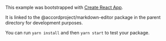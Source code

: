 This example was bootstrapped with [Create React App](https://github.com/facebook/create-react-app).

It is linked to the @accordproject/markdown-editor package in the parent directory for development purposes.

You can run `yarn install` and then `yarn start` to test your package.
